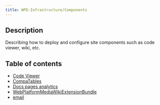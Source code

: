 ```yaml
---
title: WPD:Infrastructure/Components
---
```

<h2><span class="mw-headline" id="Description">Description</span></h2>
<p>Describing how to deploy and configure site components such as code viewer, wiki, etc.
</p>
<h2><span class="mw-headline" id="Table_of_contents">Table of contents</span></h2>
<div class="subpagelist">
<ul><li> <a href="/wiki/WPD:Infrastructure/Components/Code_Viewer" title="WPD:Infrastructure/Components/Code Viewer">Code Viewer</a></li>
<li> <a href="/wiki/WPD:Infrastructure/Components/CompaTables" title="WPD:Infrastructure/Components/CompaTables">CompaTables</a></li>
<li> <a href="/wiki/WPD:Infrastructure/Components/Docs_pages_analytics" title="WPD:Infrastructure/Components/Docs pages analytics">Docs pages analytics</a></li>
<li> <a href="/wiki/WPD:Infrastructure/Components/WebPlatformMediaWikiExtensionBundle" title="WPD:Infrastructure/Components/WebPlatformMediaWikiExtensionBundle">WebPlatformMediaWikiExtensionBundle</a></li>
<li> <a href="/wiki/WPD:Infrastructure/Components/email" title="WPD:Infrastructure/Components/email">email</a></div></li></ul>

<!-- Saved in parser cache with key wpwiki:pcache:idhash:26580-0!*!0!!*!*!*!esi=1 and timestamp 20150731185440 and revision id 62564
 -->
